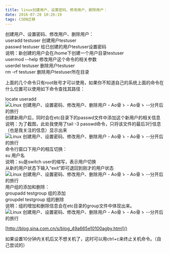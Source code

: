 ```yaml
---
title: linux创建用户、设置密码、修改用户、删除用户：
date: 2016-07-28 10:26:19
tags: CSDN迁移
---
```

   创建用户、设置密码、修改用户、删除用户：  
 useradd testuser 创建用户testuser  
 passwd testuser 给已创建的用户testuser设置密码  
 说明：新创建的用户会在/home下创建一个用户目录testuser  
 usermod --help 修改用户这个命令的相关参数  
 userdel testuser 删除用户testuser  
 rm -rf testuser 删除用户testuser所在目录

 上面的几个命令只有root账号才可以使用，如果你不知道自己的系统上面的命令在什么位置可以使用如下命令查找其路径：

 locate useradd  
![Linux  创建用户、设置密码、修改用户、删除用户 - Ao骨ゝ  - Ao骨ゝ --分开后的旅行](https://p-blog.csdn.net/images/p_blog_csdn_net/yyg_juke/EntryImages/20080726/15.png)   
 创建新用户后，同时会在etc目录下的passwd文件中添加这个新用户的相关信息  
 说明：为了截图，此处我使用了tail -3 passwd命令，只将该文件的最后3行信息（也是我关注的信息）显示出来  
![Linux  创建用户、设置密码、修改用户、删除用户 - Ao骨ゝ  - Ao骨ゝ --分开后的旅行](https://p-blog.csdn.net/images/p_blog_csdn_net/yyg_juke/EntryImages/20080726/16.png)   
 命令行窗口下用户的相互切换：  
 su 用户名  
 说明：su是switch user的缩写，表示用户切换  
 从新的用户状态下输入“exit”即可退回到刚才的用户状态  
![Linux  创建用户、设置密码、修改用户、删除用户 - Ao骨ゝ  - Ao骨ゝ --分开后的旅行](https://p-blog.csdn.net/images/p_blog_csdn_net/yyg_juke/EntryImages/20080726/17.png)   
 用户组的添加和删除：  
 groupadd testgroup 组的添加  
 groupdel testgroup 组的删除  
 说明：组的增加和删除信息会在etc目录的group文件中体现出来。  
![Linux  创建用户、设置密码、修改用户、删除用户 - Ao骨ゝ  - Ao骨ゝ --分开后的旅行](https://p-blog.csdn.net/images/p_blog_csdn_net/yyg_juke/EntryImages/20080726/18.png)

 

 [http://blog.sina.com.cn/s/blog_49a665e10100agby.html]()

 

 如果设置10分钟内关机后又不想关机了，这时可以用ctrl+c来终止关机命令。（自己尝试的）

   
 